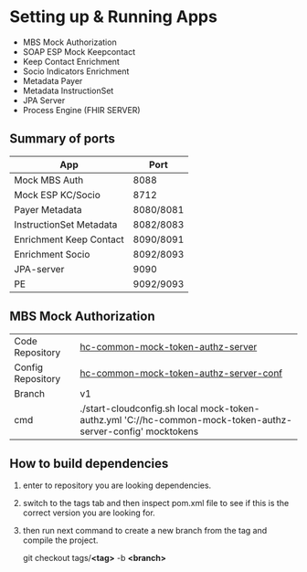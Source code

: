 # Setting up & Running Apps 

- MBS Mock Authorization 
- SOAP ESP Mock Keepcontact
- Keep Contact Enrichment
- Socio Indicators Enrichment
- Metadata Payer
- Metadata InstructionSet
- JPA Server
- Process Engine (FHIR SERVER)

## Summary of ports


|App|Port|
--- | --- 
|Mock MBS Auth|8088|
|Mock ESP KC/Socio|8712|
|Payer Metadata|8080/8081|
|InstructionSet Metadata|8082/8083|
|Enrichment Keep Contact|8090/8091|
|Enrichment Socio|8092/8093|
|JPA-server|9090|
|PE|9092/9093|

## MBS Mock Authorization

|  |  |
--- | --- 
|Code Repository |[hc-common-mock-token-authz-server]( https://github.com/LexisNexis-RBA/hc-common-mock-token-authz-server) |
|Config Repository |[hc-common-mock-token-authz-server-conf](https://github.com/LexisNexis-RBA/hc-common-mock-token-authz-server-conf) |
|Branch|v1||
|cmd|./start-cloudconfig.sh local mock-token-authz.yml 'C:/<path>/hc-common-mock-token-authz-server-config' mocktokens||

## How to build dependencies
  1. enter to repository you are looking dependencies.
  2. switch to the tags tab and then inspect pom.xml file to see if this is the correct version you are looking for.
  3. then run next command to create a new branch from the tag and compile the project.
  
     git checkout tags/**\<tag\>** -b **\<branch\>**
  
